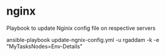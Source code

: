 # nginx

Playbook to update Nginix config file on respective servers

ansible-playbook update-ngnix-config.yml -u rgaddam -k -e "MyTasksNodes=Env-Details"
